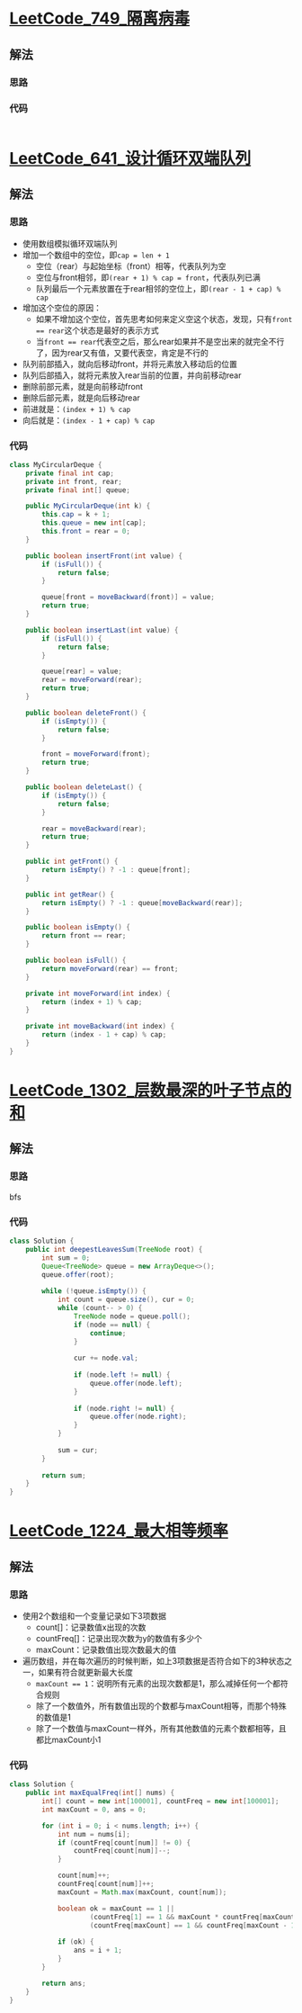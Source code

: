 # [LeetCode_749_隔离病毒](https://leetcode.cn/problems/contain-virus/)
## 解法
### 思路

### 代码
```java

```
# [LeetCode_641_设计循环双端队列](https://leetcode.cn/problems/design-circular-deque/)
## 解法
### 思路
- 使用数组模拟循环双端队列
- 增加一个数组中的空位，即`cap = len + 1`
  - 空位（rear）与起始坐标（front）相等，代表队列为空
  - 空位与front相邻，即`(rear + 1) % cap = front`，代表队列已满
  - 队列最后一个元素放置在于rear相邻的空位上，即`(rear - 1 + cap) % cap`
- 增加这个空位的原因：
  - 如果不增加这个空位，首先思考如何来定义空这个状态，发现，只有`front == rear`这个状态是最好的表示方式
  - 当`front == rear`代表空之后，那么rear如果并不是空出来的就完全不行了，因为rear又有值，又要代表空，肯定是不行的
- 队列前部插入，就向后移动front，并将元素放入移动后的位置
- 队列后部插入，就将元素放入rear当前的位置，并向前移动rear
- 删除前部元素，就是向前移动front
- 删除后部元素，就是向后移动rear
- 前进就是：`(index + 1) % cap`
- 向后就是：`(index - 1 + cap) % cap`
### 代码
```java
class MyCircularDeque {
    private final int cap;
    private int front, rear;
    private final int[] queue;

    public MyCircularDeque(int k) {
        this.cap = k + 1;
        this.queue = new int[cap];
        this.front = rear = 0;
    }

    public boolean insertFront(int value) {
        if (isFull()) {
            return false;
        }

        queue[front = moveBackward(front)] = value;
        return true;
    }

    public boolean insertLast(int value) {
        if (isFull()) {
            return false;
        }

        queue[rear] = value;
        rear = moveForward(rear);
        return true;
    }

    public boolean deleteFront() {
        if (isEmpty()) {
            return false;
        }

        front = moveForward(front);
        return true;
    }

    public boolean deleteLast() {
        if (isEmpty()) {
            return false;
        }

        rear = moveBackward(rear);
        return true;
    }

    public int getFront() {
        return isEmpty() ? -1 : queue[front];
    }

    public int getRear() {
        return isEmpty() ? -1 : queue[moveBackward(rear)];
    }

    public boolean isEmpty() {
        return front == rear;
    }

    public boolean isFull() {
        return moveForward(rear) == front;
    }

    private int moveForward(int index) {
        return (index + 1) % cap;
    }

    private int moveBackward(int index) {
        return (index - 1 + cap) % cap;
    }
}
```
# [LeetCode_1302_层数最深的叶子节点的和](https://leetcode.cn/problems/deepest-leaves-sum/)
## 解法
### 思路
bfs
### 代码
```java
class Solution {
    public int deepestLeavesSum(TreeNode root) {
        int sum = 0;
        Queue<TreeNode> queue = new ArrayDeque<>();
        queue.offer(root);
        
        while (!queue.isEmpty()) {
            int count = queue.size(), cur = 0;
            while (count-- > 0) {
                TreeNode node = queue.poll();
                if (node == null) {
                    continue;
                }
                
                cur += node.val;
                
                if (node.left != null) {
                    queue.offer(node.left);
                }
                
                if (node.right != null) {
                    queue.offer(node.right);
                }
            }
            
            sum = cur;
        }
        
        return sum;
    }
}
```
# [LeetCode_1224_最大相等频率](https://leetcode.cn/problems/maximum-equal-frequency/)
## 解法
### 思路
- 使用2个数组和一个变量记录如下3项数据
  - count[]：记录数值x出现的次数
  - countFreq[]：记录出现次数为y的数值有多少个
  - maxCount：记录数值出现次数最大的值
- 遍历数组，并在每次遍历的时候判断，如上3项数据是否符合如下的3种状态之一，如果有符合就更新最大长度
  - `maxCount == 1`：说明所有元素的出现次数都是1，那么减掉任何一个都符合规则
  - 除了一个数值外，所有数值出现的个数都与maxCount相等，而那个特殊的数值是1
  - 除了一个数值与maxCount一样外，所有其他数值的元素个数都相等，且都比maxCount小1
### 代码
```java
class Solution {
    public int maxEqualFreq(int[] nums) {
        int[] count = new int[100001], countFreq = new int[100001];
        int maxCount = 0, ans = 0;

        for (int i = 0; i < nums.length; i++) {
            int num = nums[i];
            if (countFreq[count[num]] != 0) {
                countFreq[count[num]]--;
            }

            count[num]++;
            countFreq[count[num]]++;
            maxCount = Math.max(maxCount, count[num]);

            boolean ok = maxCount == 1 ||
                    (countFreq[1] == 1 && maxCount * countFreq[maxCount] == i) ||
                    (countFreq[maxCount] == 1 && countFreq[maxCount - 1] * (maxCount - 1) == i - maxCount + 1);
            
            if (ok) {
                ans = i + 1;
            }
        }

        return ans;
    }
}
```